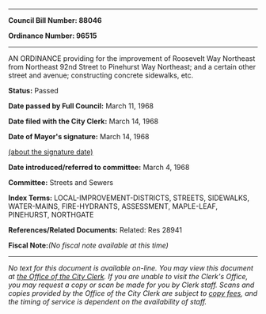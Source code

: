 

********

**Council Bill Number: 88046**
   
**Ordinance Number: 96515**
********

 AN ORDINANCE providing for the improvement of Roosevelt Way Northeast from Northeast 92nd Street to Pinehurst Way Northeast; and a certain other street and avenue; constructing concrete sidewalks, etc.

**Status:** Passed
   
**Date passed by Full Council:** March 11, 1968
   
**Date filed with the City Clerk:** March 14, 1968
   
**Date of Mayor's signature:** March 14, 1968
   
[(about the signature date)](/~public/approvaldate.htm)
   
   
   
**Date introduced/referred to committee:** March 4, 1968
   
**Committee:** Streets and Sewers
   
   
**Index Terms:** LOCAL-IMPROVEMENT-DISTRICTS, STREETS, SIDEWALKS, WATER-MAINS, FIRE-HYDRANTS, ASSESSMENT, MAPLE-LEAF, PINEHURST, NORTHGATE

**References/Related Documents:** Related: Res 28941

**Fiscal Note:**_(No fiscal note available at this time)_
********

_No text for this document is available on-line. You may view this document at [the Office of the City Clerk](http://www.seattle.gov/leg/clerk/contactUs.htm). If you are unable to visit the Clerk's Office, you may request a copy or scan be made for you by Clerk staff. Scans and copies provided by the Office of the City Clerk are subject to [copy fees](http://clerk.seattle.gov/~public/clerkfees.htm), and the timing of service is dependent on the availability of staff._

